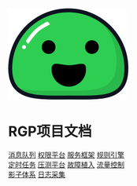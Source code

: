 ![logo](assets/_media/icon.svg)

<h1>RGP项目文档</h1>

<p>
	<a href="#/RGP-MESSAGE/01.introduction/background.md">消息队列</a>
    <a href="#">权限平台</a>
    <a href="#">服务框架</a>
    <a href="#">规则引擎</a>
    <br/>
    <a href="#">定时任务</a>
    <a href="#">压测平台</a>
    <a href="#">故障植入</a>
    <a href="#">流量控制</a>
    <br/>
    <a href="#">影子体系</a>
    <a href="#">日志采集</a>
    </br>
    <a style="display:none;">none</a>
</p>
